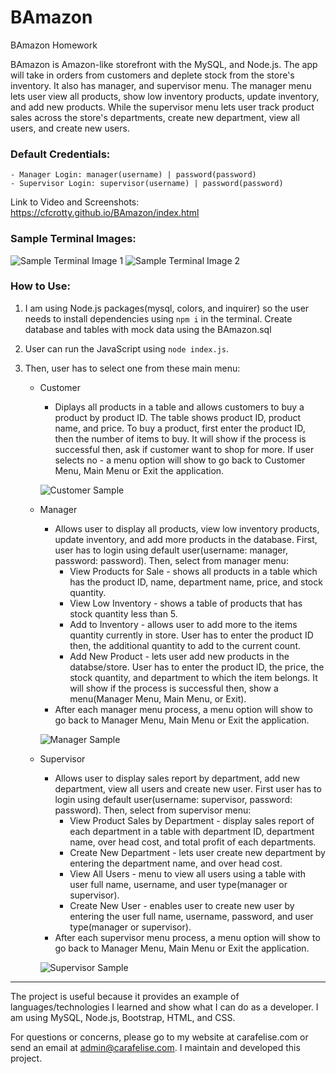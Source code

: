 # BAmazon
BAmazon Homework

BAmazon is Amazon-like storefront with the MySQL, and Node.js. The app will take in orders from customers and deplete stock from the store's inventory. It also has manager, and supervisor menu. The manager menu lets user view all products, show low inventory products, update inventory, and add new products. While the supervisor menu lets user track product sales across the store's departments, create new department, view all users, and create new users.

### Default Credentials:
    - Manager Login: manager(username) | password(password)
    - Supervisor Login: supervisor(username) | password(password)

Link to Video and Screenshots: <https://cfcrotty.github.io/BAmazon/index.html>

### Sample Terminal Images:
![Sample Terminal Image 1](https://cfcrotty.github.io/BAmazon/assets/images/main.png)
![Sample Terminal Image 2](https://cfcrotty.github.io/BAmazon/assets/images/customer.png)

### How to Use:
1. I am using Node.js packages(mysql, colors, and inquirer) so the user needs to install dependencies using `npm i` in the terminal. Create database and tables with mock data using the BAmazon.sql

2. User can run the JavaScript using `node index.js`.

3. Then, user has to select one from these main menu:

    - Customer
        * Diplays all products in a table and allows customers to buy a product by product ID. The table shows product ID, product name, and price. To buy a product, first enter the product ID, then the number of items to buy. It will show if the process is successful then, ask if customer want to shop for more. If user selects no - a menu option will show to go back to Customer Menu, Main Menu or Exit the application.

        ![Customer Sample](https://cfcrotty.github.io/BAmazon/assets/images/customer.png)

    - Manager
        * Allows user to display all products, view low inventory products, update inventory, and add more products in the database. First, user has to login using default user(username: manager, password: password). Then, select from manager menu:
            - View Products for Sale - shows all products in a table which has the product ID, name, department name, price, and stock quantity.
            - View Low Inventory - shows a table of products that has stock quantity less than 5.
            - Add to Inventory - allows user to add more to the items quantity currently in store. User has to enter the product ID then, the additional quantity to add to the current count.
            - Add New Product - lets user add new products in the databse/store. User has to enter the product ID, the price, the stock quantity, and department to which the item belongs. It will show if the process is successful then, show a menu(Manager Menu, Main Menu, or Exit).
        * After each manager menu process, a menu option will show to go back to Manager Menu, Main Menu or Exit the application.

        ![Manager Sample](https://cfcrotty.github.io/BAmazon/assets/images/manager3.png)
            
    - Supervisor
        * Allows user to display sales report by department, add new department, view all users and create new user. First user has to login using default user(username: supervisor, password: password). Then, select from supervisor menu:
            - View Product Sales by Department - display sales report of each department in a table with department ID, department name, over head cost, and total profit of each departments.
            - Create New Department - lets user create new department by entering the department name, and over head cost.
            - View All Users - menu to view all users using a table with user full name, username, and user type(manager or supervisor).
            - Create New User - enables user to create new user by entering the user full name, username, password, and user type(manager or supervisor).
        * After each supervisor menu process, a menu option will show to go back to Manager Menu, Main Menu or Exit the application.

        ![Supervisor Sample](https://cfcrotty.github.io/BAmazon/assets/images/supervisor2.png)
            
- - -

The project is useful because it provides an example of languages/technologies I learned and show what I can do as a developer. I am using MySQL, Node.js, Bootstrap, HTML, and CSS.

For questions or concerns, please go to my website at carafelise.com or send an email at admin@carafelise.com. I maintain and developed this project.